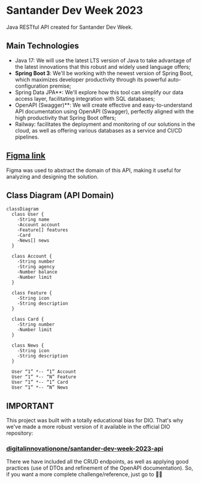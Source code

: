 # Santander Dev Week 2023

Java RESTful API created for Santander Dev Week.

## Main Technologies
 - Java 17: We will use the latest LTS version of Java to take advantage of the latest innovations that this robust and widely used language offers;
 - **Spring Boot 3**: We'll be working with the newest version of Spring Boot, which maximizes developer productivity through its powerful auto-configuration premise;
 - Spring Data JPA**: We'll explore how this tool can simplify our data access layer, facilitating integration with SQL databases;
 - OpenAPI (Swagger)**: We will create effective and easy-to-understand API documentation using OpenAPI (Swagger), perfectly aligned with the high productivity that Spring Boot offers;
 - Railway: facilitates the deployment and monitoring of our solutions in the cloud, as well as offering various databases as a service and CI/CD pipelines.

## [Figma link](https://www.figma.com/file/0ZsjwjsYlYd3timxqMWlbj/SANTANDER---Projeto-Web%2FMobile?type=design&node-id=1421%3A432&mode=design&t=6dPQuerScEQH0zAn-1)

Figma was used to abstract the domain of this API, making it useful for analyzing and designing the solution.

## Class Diagram (API Domain)

```mermaid
classDiagram
  class User {
    -String name
    -Account account
    -Feature[] features
    -Card
    -News[] news
  }

  class Account {
    -String number
    -String agency
    -Number balance
    -Number limit
  }

  class Feature {
    -String icon
    -String description
  }

  class Card {
    -String number
    -Number limit
  }

  class News {
    -String icon
    -String description
  }

  User “1” *-- “1” Account
  User “1” *-- “N” Feature
  User “1” *-- “1” Card
  User “1” *-- “N” News
```

## IMPORTANT

This project was built with a totally educational bias for DIO. That's why we've made a more robust version of it available in the official DIO repository:

### [digitalinnovationone/santander-dev-week-2023-api](https://github.com/digitalinnovationone/santander-dev-week-2023-api)

There we have included all the CRUD endpoints, as well as applying good practices (use of DTOs and refinement of the OpenAPI documentation). So, if you want a more complete challenge/reference, just go to 👊🤩